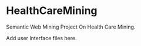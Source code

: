 # HealthCareMining
Semantic Web Mining Project On Health Care Mining.



Add user Interface files here.